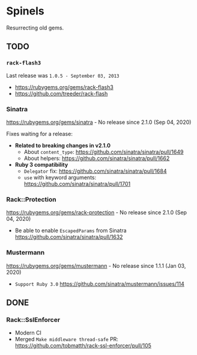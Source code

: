 # Spinels

Resurrecting old gems.

## TODO

### `rack-flash3`

Last release was `1.0.5 - September 03, 2013`

* https://rubygems.org/gems/rack-flash3
* https://github.com/treeder/rack-flash

### Sinatra

https://rubygems.org/gems/sinatra - No release since 2.1.0 (Sep 04, 2020)

Fixes waiting for a release: 

* **Related to breaking changes in v2.1.0** 
  * About `content_type`: https://github.com/sinatra/sinatra/pull/1649
  * About helpers: https://github.com/sinatra/sinatra/pull/1662
* **Ruby 3 compatibility** 
  * `Delegator` fix: https://github.com/sinatra/sinatra/pull/1684
  * `use` with keyword arguments: https://github.com/sinatra/sinatra/pull/1701

### Rack::Protection

https://rubygems.org/gems/rack-protection - No release since 2.1.0 (Sep 04, 2020)

* Be able to enable `EscapedParams` from Sinatra https://github.com/sinatra/sinatra/pull/1632

### Mustermann

https://rubygems.org/gems/mustermann - No release since 1.1.1 (Jan 03, 2020)

* `Support Ruby 3.0` https://github.com/sinatra/mustermann/issues/114

## DONE

### Rack::SslEnforcer

* Modern CI
* Merged `Make middleware thread-safe` PR: https://github.com/tobmatth/rack-ssl-enforcer/pull/105
